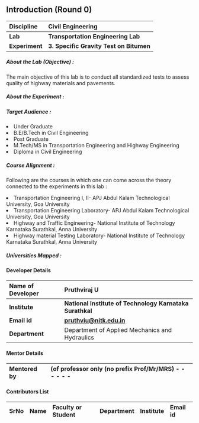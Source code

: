 ## Introduction (Round 0)

<b>Discipline</b> | <b>Civil Engineering</b>
:--|:--|
<b>Lab</b> | <b> Transportation Engineering Lab</b>
<b> Experiment</b> |     <b> 3. Specific Gravity Test on Bitumen   </b>

<h5> About the Lab (Objective) : </h5>

The main objective of this lab is to conduct all standardized tests to assess quality of highway materials and pavements.

<h5> About the Experiment : </h5>

<h5> Target Audience : </h5>
<li>Under Graduate</li>
<li>B.E/B.Tech in Civil Engineering</li>
<li>Post Graduate</li>
<li>M.Tech/MS in Transportation Engineering and Highway Engineering</li>
<li>Diploma in Civil Engineering</li>

<h5> Course Alignment : </h5>

Following are the courses in which one can come across the theory connected to the experiments in this lab :
<li>Transportation Engineering I, II- APJ Abdul Kalam Technological University, Goa University </li>
<li>Transportation Engineering Laboratory- APJ Abdul Kalam Technological University, Goa University </li>
<li>Highway and Traffic Engineering- National Institute of Technology Karnataka Surathkal, Anna University</li>
<li>Highway material Testing Laboratory- National Institute of Technology Karnataka Surathkal, Anna University</li>
<h5> Universities Mapped : </h5>

#### Developer Details

<b>Name of Developer</b>  | <b> Pruthviraj U</b>
:--|:--|
<b> Institute</b>  | <b> National Institute of Technology Karnataka Surathkal</b>
<b> Email id</b> |     <b> pruthviu@nitk.edu.in</b>
<b> Department | Department of Applied Mechanics and Hydraulics

#### Mentor Details

<b>Mentored by | <b> (of professor only (no prefix Prof/Mr/MRS) - - - - - -
:--|:--|


#### Contributors List

SrNo | Name | Faculty or Student | Department| Institute | Email id
:--|:--|:--|:--|:--|:--|
